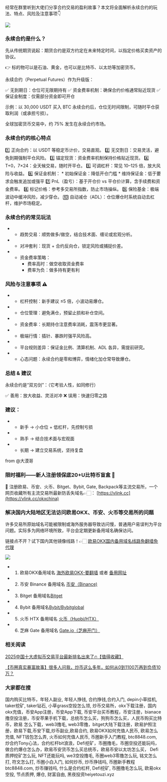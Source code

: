 经常在群里听到大佬们分享合约交易的盈利故事？本文将全面解析永续合约的玩法、特点、风险及注意事项👇

[![](https://307e939.webp.li/20250828150518855.png)](https://btc8848.com/top-10-exchanges)

### 永续合约是什么？

先从传统期货说起：期货合约是双方约定在未来特定时间，以指定价格买卖资产的协议。

👉 标的物可以是石油、黄金，也可以是比特币、以太坊等加密货币。

永续合约（Perpetual Futures）作为升级版：

✅ 无到期日：仓位可无限期持有
✅ 资金费率机制：确保合约价格通常贴近现货
✅ 保证金制度：仅需部分资金即可开仓

示例：以 30,000 USDT 买入 BTC 永续合约后，仓位无时间限制，可随时平仓获取利润（或承担亏损）。

全球加密货币交易中，约 75% 发生在永续合约市场。

### 永续合约的核心特点
1️⃣ 正向合约：以 USDT 等稳定币计价，交易直观。
2️⃣ 无交割日：交易灵活，避免到期强制平仓风险。
3️⃣ 锚定现货：资金费率机制保持价格贴近现货。
4️⃣ T+0，7×24：全天候交易，随时开平仓。
5️⃣ 可调杠杆：常见 10–125 倍，放大风险与收益。
6️⃣ 保证金机制：
    * 初始保证金：降低开仓门槛
    * 维持保证金：低于要求会触发追加或强平
        7️⃣ PnL（盈亏）：基于开仓价 vs 平仓价计算，含手续费和资金费率。
        8️⃣ 标记价格：参考多交易所指数，防止市场操纵。
        9️⃣ 保险基金：极端波动中缓冲风险，减少穿仓。
        🔟 自动减仓（ADL）：仓位爆仓时系统自动去杠杆，维护市场稳定。

### 永续合约的常见玩法
- * 趋势交易：顺势做多/做空，结合技术面、缠论或宏观分析。
- * 对冲套利：现货 + 合约反向仓，锁定风险或捕捉价差。
- * 资金费率策略：
    * 费率高时：做空收取资金费率
    * 费率为负：做多持有更有利

###  风险与注意事项 ⚠️

- * 杠杆控制：新手建议 ≤5 倍，小波动易爆仓。
- * 仓位管理：避免满仓，预留止损和补仓空间。
- * 资金费率：长期持仓注意费率消耗，震荡市更显著。
- * 极端行情：插针、暴跌时强平风险高。
- * 平台规则差异：保证金比例、清算机制、ADL 各异，需提前研究。
- * 心态问题：永续合约是零和博弈，情绪化加仓常导致爆仓。

### 总结 & 建议

永续合约是“双刃剑”：（它考验人性，如同修行）

✅ 善用：放大收益、灵活对冲
❌ 误用：快速归零之路

### 建议：

- * 新手 → 小仓位 + 低杠杆，先控制亏损
- * 熟手 → 结合技术面与宏观面
- * 长期 → 建立交易系统，坚持复盘

from @大漠哥

### 限时福利——新人注册领保底20+U比特币盲盒 🎁
🎁 注册欧易、币安、火币、Bitget、Bybit, Gate, Backpack等主流交易所，一个网页收藏所有主流交易所最新防丢失域名👉🏻： [https://vlink.cc](https://vlink.cc/okxchina)

### 解决国内大陆地区无法访问欧易OKX、币安、火币等交易所的问题
许多交易所原始域名可能被限制或海外服务器导致访问慢，普通用户易误判为平台问题。实际多为网络环境所致，平台会定期更新备用域名确保访问。

链接点不开？试下国内其他镜像线路！👉🏻 [欧易OKX国内备用域名线路免翻墙免代理](https://vlink.cc/okxcn)

[![](https://307e939.webp.li/20250812124552161.png)](https://vlink.cc/okxcn)

- 1. 欧易OKX备用域名 [海外欧易OKX-要翻墙](https://www.okx.com/join/74873351) 或者 [备用网址](https://www.oucnyi.net/zh-hans/join/74873351) 
- 2. 币安 Binance 备用域名 [币安（Binance)](https://accounts.binance.com/zh-CN/register?ref=36457687)
- 3. Bitget 备用域名[Bitget](https://www.bitget.com/zh-CN/referral/register?from=referral&clacCode=VRNEYUTR)
- 4. Bybit 备用域名[Bybit/Bybitglobal](https://www.bybitglobal.com/zh-MY/invite/?ref=VMKORMM)
- 5. 火币 HTX 备用域名 [火币（Huobi/HTX）](https://www.htx.com/invite/zh-cn/1f?invite_code=whf45223)
- 6. 芝麻 Gate 备用域名 [Gate.io（芝麻开门）](https://www.gate.io/zh/signup?ref_type=103&ref=A1ERAQ)

### 相关阅读
[2025中国十大虚拟币交易平台最新排名出来了🔥【值得收藏】](https://btc8848.com/top-10-exchanges/)

[【币圈真实暴富故事】很多人问我，炒币这么多年，如何从0到1100万再到负债10万？](https://heiyetouzi.xyz/biquanstory001/)

###  大家都在搜
国内购买比特币，年轻人副业, 年轻人挣钱, 合约挣钱,合约入门, depin小草挂机, taker挖矿, taker钻石, 小草grass空投怎么领, 炒币交易所，okx下载注册，国内okx充值，币安App注册，币安App下载, 币安平台买币教程，币安注册，bianace撸空投注册，币安苹果手机下载，总统币怎么买，狗狗币怎么买，人民币购买比特币，欧易 怎么下载，web3撸毛, web3零撸，bitget大陆下载注册，欧易护照注册，欧易下载,币安下载,炒币副业,欧易合约, 欧易OKX如何充值人民币, 欧易怎么充值, NFT钱包怎么弄, 火币如何充值人民币, 币圈新手入门教程, btc8848.com, 炒合约Tony心法，合约杠杆bit浪浪，Defi挖矿，币圈撸毛，币圈空投还能玩吗，做合约爆仓怎么办，欧易币安货币怎么买总统币，欧易币安以太坊怎么买， Defi质押挖矿怎么玩, NFT还能玩吗, we3空投撸毛, 币圈web3零撸怎么玩, 铭文怎么打, 符文怎么打, 币圈小白入门, 如何炒币, 炒币挣钱吗, 币圈新手教程btc8848.com, 炒币赚钱吗, 什么是合约杠杆, Defi挖矿, 币圈撸毛怎么玩, 欧易okx空投, 节点质押, 爆仓, 财富自由, 黑夜投资heiyetouzi.xyz
